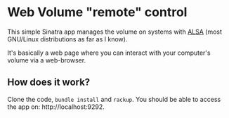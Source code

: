 # Web Volume "remote" control

This simple Sinatra app manages the volume on systems with
[ALSA](http://www.alsa-project.org/main/index.php/Main_Page)
(most GNU/Linux distributions as far as I know).

It's basically a web page where you can interact with your computer's
volume via a web-browser.

## How does it work?

Clone the code, `bundle install` and `rackup`. You should be able to
access the app on: http://localhost:9292.
